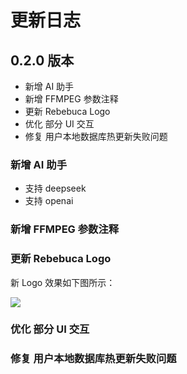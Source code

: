 # 更新日志

## 0.2.0 版本

- 新增 AI 助手
- 新增 FFMPEG 参数注释
- 更新 Rebebuca Logo
- 优化 部分 UI 交互
- 修复 用户本地数据库热更新失败问题

### 新增 AI 助手

- 支持 deepseek
- 支持 openai

### 新增 FFMPEG 参数注释

### 更新 Rebebuca Logo

新 Logo 效果如下图所示：

![](/gxrz-1.png)

### 优化 部分 UI 交互


### 修复 用户本地数据库热更新失败问题